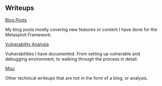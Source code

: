 ## Writeups

[Blog Posts](./blog.md)

My blog posts mostly covering new features or content I have done for the Metasploit Framework.

[Vulnerability Analysis](./analysis.md)

Vulnerabilities I have documented. From setting up vulnerable and debugging environment, to walking
through the process in detail.

[Misc](./other_writeups.md)

Other technical writeups that are not in the form of a blog, or analysis.
